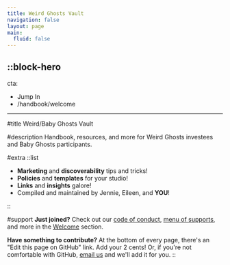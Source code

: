 ```yaml
---
title: Weird Ghosts Vault
navigation: false
layout: page
main:
  fluid: false
---
```


::block-hero
---
cta:
  - Jump In
  - /handbook/welcome
---
#title
Weird/Baby Ghosts Vault

#description
Handbook, resources, and more for Weird Ghosts investees and Baby Ghosts participants.

#extra
::list

- **Marketing** and **discoverability** tips and tricks!
- **Policies** and **templates** for your studio!
- **Links** and **insights** galore! 
- Compiled and maintained by Jennie, Eileen, and **YOU**!

::

#support
**Just joined?** Check out our [code of conduct](/handbook/policies/coc), [menu of supports](/handbook/get-support/from-gamma-space), and more in the [Welcome](/handbook/welcome) section.

**Have something to contribute?** At the bottom of every page, there's an "Edit this page on GitHub" link. Add your 2 cents! Or, if you're not comfortable with GitHub, [email us](mailto:hello@weirdghosts.ca) and we'll add it for you.
::

